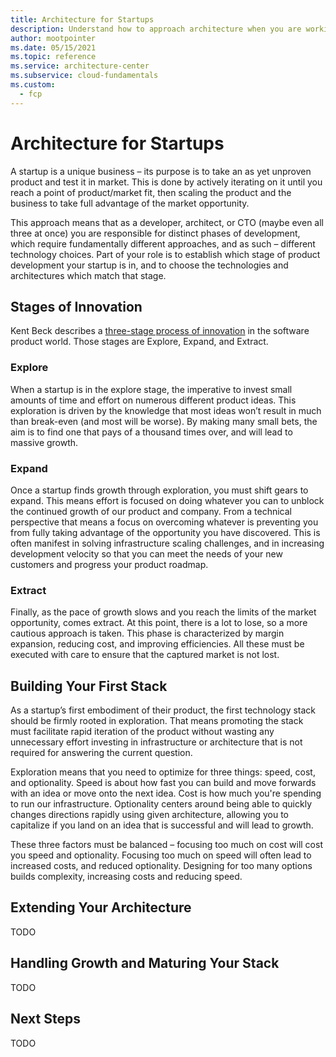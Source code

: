 ```yaml
---
title: Architecture for Startups
description: Understand how to approach architecture when you are working in a startup.
author: mootpointer
ms.date: 05/15/2021
ms.topic: reference
ms.service: architecture-center
ms.subservice: cloud-fundamentals
ms.custom:
  - fcp
---
```


# Architecture for Startups

A startup is a unique business – its purpose is to take an as yet unproven product and test it in market. This is done by actively iterating on it until you reach a point of product/market fit, then scaling the product and the business to take full advantage of the market opportunity.

This approach means that as a developer, architect, or CTO (maybe even all three at once) you are responsible for distinct phases of development, which require fundamentally different approaches, and as such – different technology choices. Part of your role is to establish which stage of product development your startup is in, and to choose the technologies and architectures which match that stage.

## Stages of Innovation

Kent Beck describes a [three-stage process of innovation](https://medium.com/@kentbeck_7670/fast-slow-in-3x-explore-expand-extract-6d4c94a7539) in the software product world. Those stages are Explore, Expand, and Extract.

### Explore

When a startup is in the explore stage, the imperative to invest small amounts of time and effort on numerous different product ideas. This exploration is driven by the knowledge that most ideas won’t result in much than break-even (and most will be worse). By making many small bets, the aim is to find one that pays of a thousand times over, and will lead to massive growth.

### Expand

Once a startup finds growth through exploration, you must shift gears to expand. This means effort is focused on doing whatever you can to unblock the continued growth of our product and company. From a technical perspective that means a focus on overcoming whatever is preventing you from fully taking advantage of the opportunity you have discovered. This is often manifest in solving infrastructure scaling challenges, and in increasing development velocity so that you can meet the needs of your new customers and progress your product roadmap.

### Extract

Finally, as the pace of growth slows and you reach the limits of the market opportunity, comes extract. At this point, there is a lot to lose, so a more cautious approach is taken. This phase is characterized by margin expansion, reducing cost, and improving efficiencies. All these must be executed with care to ensure that the captured market is not lost.

## Building Your First Stack

As a startup’s first embodiment of their product, the first technology stack should be firmly rooted in exploration. That means promoting the stack must facilitate rapid iteration of the product without wasting any unnecessary effort investing in infrastructure or architecture that is not required for answering the current question.

Exploration means that you need to optimize for three things: speed, cost, and optionality. Speed is about how fast you can build and move forwards with an idea or move onto the next idea. Cost is how much you're spending to run our infrastructure. Optionality centers around being able to quickly changes directions rapidly using given architecture, allowing you to capitalize if you land on an idea that is successful and will lead to growth.

These three factors must be balanced – focusing too much on cost will cost you speed and optionality. Focusing too much on speed will often lead to increased costs, and reduced optionality. Designing for too many options builds complexity, increasing costs and reducing speed.

## Extending Your Architecture

TODO

## Handling Growth and Maturing Your Stack

TODO

## Next Steps

TODO
